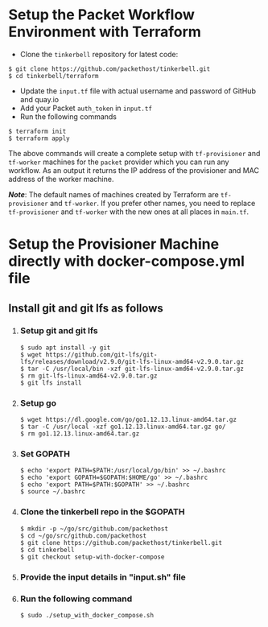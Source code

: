 # Setup the Packet Workflow Environment with Terraform

 - Clone the `tinkerbell` repository for latest code:
```shell
$ git clone https://github.com/packethost/tinkerbell.git
$ cd tinkerbell/terraform
```

 - Update the `input.tf` file with actual username and password of GitHub and quay.io 
 - Add your Packet `auth_token` in `input.tf`
 - Run the following commands
```shell
$ terraform init
$ terraform apply
``` 

The above commands will create a complete setup with `tf-provisioner` and `tf-worker` machines for the `packet` provider which you can run any workflow. As an output it returns the IP address of the provisioner and MAC address of the worker machine.


**_Note_**: The default names of machines created by Terraform are `tf-provisioner` and `tf-worker`. If you prefer other names, you need to replace `tf-provisioner` and `tf-worker` with the new ones at all places in `main.tf`.


# Setup the Provisioner Machine directly with docker-compose.yml file


## Install git and git lfs as follows

1. ### Setup git and git lfs
    ```shell
    $ sudo apt install -y git  
    $ wget https://github.com/git-lfs/git-lfs/releases/download/v2.9.0/git-lfs-linux-amd64-v2.9.0.tar.gz  
    $ tar -C /usr/local/bin -xzf git-lfs-linux-amd64-v2.9.0.tar.gz  
    $ rm git-lfs-linux-amd64-v2.9.0.tar.gz  
    $ git lfs install  
2. ### Setup go
    ```shell
    $ wget https://dl.google.com/go/go1.12.13.linux-amd64.tar.gz
    $ tar -C /usr/local -xzf go1.12.13.linux-amd64.tar.gz go/
    $ rm go1.12.13.linux-amd64.tar.gz
3. ### Set GOPATH
    ```shell
    $ echo 'export PATH=$PATH:/usr/local/go/bin' >> ~/.bashrc
    $ echo 'export GOPATH=$GOPATH:$HOME/go' >> ~/.bashrc
    $ echo 'export PATH=$PATH:$GOPATH' >> ~/.bashrc
    $ source ~/.bashrc
4. ### Clone the tinkerbell repo in the $GOPATH
    ```shell
    $ mkdir -p ~/go/src/github.com/packethost
    $ cd ~/go/src/github.com/packethost
    $ git clone https://github.com/packethost/tinkerbell.git
    $ cd tinkerbell
    $ git checkout setup-with-docker-compose

3. ### Provide the input details in "input.sh" file

4. ### Run the following command
    ```
    $ sudo ./setup_with_docker_compose.sh

